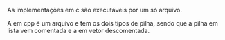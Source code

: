 As implementações em c são executáveis por um só arquivo.

A em cpp é um arquivo e tem os dois tipos de pilha, sendo que a pilha em lista vem comentada e a em vetor descomentada.